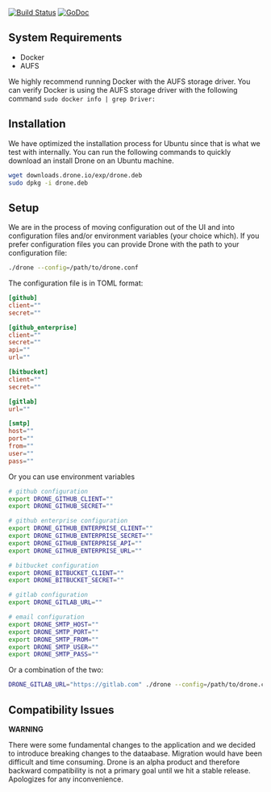 [![Build Status](http://beta.drone.io/github.com/drone/drone/status.svg?branch=exp)](http://beta.drone.io/github.com/drone/drone?branch=exp)
[![GoDoc](https://godoc.org/github.com/drone/drone?status.png)](https://godoc.org/github.com/drone/drone)


## System Requirements

* Docker
* AUFS

We highly recommend running Docker with the AUFS storage driver. You can verify Docker is using
the AUFS storage driver with the following command `sudo docker info | grep Driver:`

## Installation

We have optimized the installation process for Ubuntu since that is what we test with internally. You can run the following commands to quickly download an install Drone on an Ubuntu machine.

```sh
wget downloads.drone.io/exp/drone.deb
sudo dpkg -i drone.deb
```

## Setup

We are in the process of moving configuration out of the UI and into configuration
files and/or environment variables (your choice which). If you prefer configuration files
you can provide Drone with the path to your configuration file:

```sh
./drone --config=/path/to/drone.conf
```

The configuration file is in TOML format:

```toml
[github]
client=""
secret=""

[github_enterprise]
client=""
secret=""
api=""
url=""

[bitbucket]
client=""
secret=""

[gitlab]
url=""

[smtp]
host=""
port=""
from=""
user=""
pass=""
```

Or you can use environment variables

```sh
# github configuration
export DRONE_GITHUB_CLIENT=""
export DRONE_GITHUB_SECRET=""

# github enterprise configuration
export DRONE_GITHUB_ENTERPRISE_CLIENT=""
export DRONE_GITHUB_ENTERPRISE_SECRET=""
export DRONE_GITHUB_ENTERPRISE_API=""
export DRONE_GITHUB_ENTERPRISE_URL=""

# bitbucket configuration
export DRONE_BITBUCKET_CLIENT=""
export DRONE_BITBUCKET_SECRET=""

# gitlab configuration
export DRONE_GITLAB_URL=""

# email configuration
export DRONE_SMTP_HOST=""
export DRONE_SMTP_PORT=""
export DRONE_SMTP_FROM=""
export DRONE_SMTP_USER=""
export DRONE_SMTP_PASS=""
```

Or a combination of the two:

```sh
DRONE_GITLAB_URL="https://gitlab.com" ./drone --config=/path/to/drone.conf
```

## Compatibility Issues

**WARNING**

There were some fundamental changes to the application and we decided to introduce breaking changes to the dataabase. Migration would have been difficult and time consuming. Drone is an alpha product and therefore backward compatibility is not a primary goal until we hit a stable release. Apologizes for any inconvenience.
